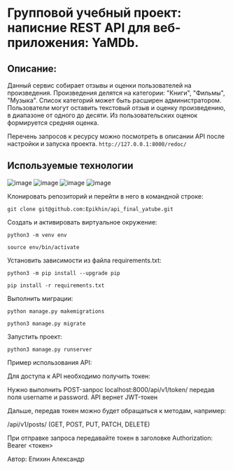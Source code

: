 # Групповой учебный проект: написние REST API для веб-приложения: YaMDb.

## Описание:
Данный сервис собирает отзывы и оценки пользователей на произведения.
Произведения делятся на категории: "Книги", "Фильмы", "Музыка". Список категорий может быть расширен администратором.
Пользователи могут оставить текстовый отзыв и оценку произведению, в диапазоне от одного до десяти. Из пользовательских оценок формируется средняя оценка.

Перечень запросов к ресурсу можно посмотреть в описании API после настройки и запуска проекта.
`http://127.0.0.1:8000/redoc/`

## Используемые технологии
![image](https://img.shields.io/badge/Python-FFD43B?style=for-the-badge&logo=python&logoColor=blue)
![image](https://img.shields.io/badge/Django-092E20?style=for-the-badge&logo=django&logoColor=green)
![image](https://img.shields.io/badge/django%20rest-ff1709?style=for-the-badge&logo=django&logoColor=white)
![image](https://img.shields.io/badge/JWT-000000?style=for-the-badge&logo=JSON%20web%20tokens&logoColor=white)
 
Клонировать репозиторий и перейти в него в командной строке: 
``` 
git clone git@github.com:Epikhin/api_final_yatube.git 
``` 
Cоздать и активировать виртуальное окружение: 
``` 
python3 -m venv env 
``` 
``` 
source env/bin/activate 
``` 
Установить зависимости из файла requirements.txt: 
``` 
python3 -m pip install --upgrade pip 
``` 
``` 
pip install -r requirements.txt 
``` 
Выполнить миграции: 
``` 
python manage.py makemigrations 
``` 
``` 
python3 manage.py migrate 
``` 
 
Запустить проект: 
``` 
python3 manage.py runserver 
``` 
Пример использования API: 
 
Для доступа к API необходимо получить токен:  
 
Нужно выполнить POST-запрос localhost:8000/api/v1/token/ передав поля username и password. API вернет JWT-токен 
 
Дальше, передав токен можно будет обращаться к методам, например:  
 
/api/v1/posts/ (GET, POST, PUT, PATCH, DELETE) 
 
При отправке запроса передавайте токен в заголовке Authorization: Bearer <токен> 
 
Автор: Епихин Александр 

